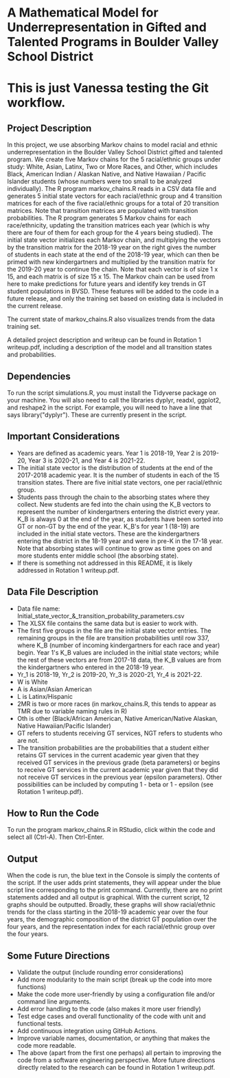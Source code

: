 # A Mathematical Model for Underrepresentation in Gifted and Talented Programs in Boulder Valley School District

# This is just Vanessa testing the Git workflow.

## Project Description
In this project, we use absorbing Markov chains to model racial and ethnic 
underrepresentation in the Boulder Valley School District gifted and talented
program. We create five Markov chains for the 5 racial/ethnic groups under study: White,
Asian, Latinx, Two or More Races, and Other, which includes Black, American Indian / 
Alaskan Native, and Native Hawaiian / Pacific Islander students (whose numbers
were too small to be analyzed individually). The R program markov_chains.R reads in a CSV data file and 
generates 5 initial state vectors for each racial/ethnic group and
4 transition matrices for each of the five racial/ethnic groups for
a total of 20 transition matrices. Note that transition matrices are
populated with transition probabilities. The R program generates
5 Markov chains for each race/ethnicity, updating the transition 
matrices each year (which is why there are four of them for each group
for the 4 years being studied). The initial state vector initializes
each Markov chain, and multiplying the vectors by the transition matrix
for the 2018-19 year on the right gives the number of students in each
state at the end of the 2018-19 year, which can then be primed with new
kindergartners and multiplied by the transition matrix for the 2019-20 year
to continue the chain. Note that each vector is of size 1 x 15, and each matrix
is of size 15 x 15. The Markov chain can be used from here to make predictions for future
years and identify key trends in GT student populations in BVSD. These
features will be added to the code in a future release, and only the training set
based on existing data is included in the current release.

The current state of markov_chains.R also visualizes trends from the data training
set.

A detailed project description and writeup can be found in Rotation 1 writeup.pdf,
including a description of the model and all transition states and probabilities.

## Dependencies
To run the script simulations.R, you must install the Tidyverse package on
your machine. You will also need to call the libraries dyplyr, readxl, ggplot2,
and reshape2 in the script. For example, you will need to have a line that says
library("dyplyr"). These are currently present in the script.

## Important Considerations
- Years are defined as academic years. Year 1 is 2018-19, Year 2 is 2019-20,
  Year 3 is 2020-21, and Year 4 is 2021-22.
- The initial state vector is the distribution of students at the
  end of the 2017-2018 academic year. It is the number of students in each of
  the 15 transition states. There are five initial state vectors, one per
  racial/ethnic group.
- Students pass through the chain to the absorbing states where they collect. New students
  are fed into the chain using the K_B vectors to represent the number of kindergartners
  entering the district every year. K_B is always 0 at the end of the year, as students
  have been sorted into GT or non-GT by the end of the year. K_B's for year 1 (18-19) are
  included in the initial state vectors. These are the kindergartners entering the district
  in the 18-19 year and were in pre-K in the 17-18 year. Note that absorbing states will continue
  to grow as time goes on and more students enter middle school (the absorbing state).
- If there is something not addressed in this README, it is likely addressed in Rotation 1 writeup.pdf.

## Data File Description
- Data file name: Initial_state_vector_&_transition_probability_parameters.csv
- The XLSX file contains the same data but is easier to work with.
- The first five groups in the file are the initial state vector entries.
  The remaining groups in the file are transition probabilities until
  row 337, where K_B (number of incoming kindergartners for each race
  and year) begin. Year 1's K_B values are included in the initial state
  vectors; while the rest of these vectors are from 2017-18 data, the K_B
  values are from the kindergartners who entered in the 2018-19 year.
- Yr_1 is 2018-19, Yr_2 is 2019-20, Yr_3 is 2020-21, Yr_4 is 2021-22.
- W is White
- A is Asian/Asian American
- L is Latinx/Hispanic
- 2MR is two or more races (in markov_chains.R, this tends to appear as 
  TMR due to variable naming rules in R)
- Oth is other (Black/African American, Native American/Native Alaskan,
  Native Hawaiian/Pacific Islander)
- GT refers to students receiving GT services, NGT refers to students who are not.
- The transition probabilities are the probabilities that a student either retains GT
  services in the current academic year given that they received GT services in the previous
  grade (beta parameters) or begins to receive GT services in the current academic year given
  that they did not receive GT services in the previous year (epsilon parameters). Other 
  possibilities can be included by computing 1 - beta or 1 - epsilon (see Rotation 1 writeup.pdf).

## How to Run the Code
To run the program markov_chains.R in RStudio, click within the code and
select all (Ctrl-A). Then Ctrl-Enter.

## Output
When the code is run, the blue text in the Console is simply the contents
of the script. If the user adds print statements, they will appear under
the blue script line corresponding to the print command. Currently, there
are no print statements added and all output is graphical. With the current
script, 12 graphs should be outputted. Broadly, these graphs will show racial/ethnic
trends for the class starting in the 2018-19 academic year over the four years,
the demographic composition of the district GT population over the four years, and
the representation index for each racial/ethnic group over the four years.

## Some Future Directions
- Validate the output (include rounding error considerations)
- Add more modularity to the main script (break up the code into more functions)
- Make the code more user-friendly by using a configuration file and/or command
  line arguments.
- Add error handling to the code (also makes it more user friendly)
- Test edge cases and overall functionality of the code with unit and functional
  tests.
- Add continuous integration using GitHub Actions.
- Improve variable names, documentation, or anything that makes the code more
  readable.
- The above (apart from the first one perhaps) all pertain to improving the 
  code from a software engineering perspective. More future directions directly
  related to the research can be found in Rotation 1 writeup.pdf.

